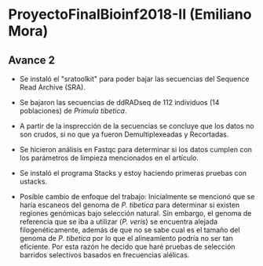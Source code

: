 # ProyectoFinalBioinf2018-II (Emiliano Mora)

## Avance 2


* Se instaló el "sratoolkit" para poder bajar las secuencias del Sequence Read Archive (SRA). 

* Se bajaron las secuencias de ddRADseq de 112 individuos (14 poblaciones) de _Primula tibetica_.

* A partir de la insprección de la secuencias se concluye que los datos no son crudos, si no que ya fueron Demultiplexeadas y Recortadas.

* Se hicieron análisis en Fastqc para determinar si los datos cumplen con los parámetros de limpieza mencionados en el artículo.

* Se instaló el programa Stacks y estoy haciendo primeras pruebas con ustacks. 

* Posible cambio de enfoque del trabajo: Inicialmente se mencionó que se haría escaneos del genoma de _P. tibetica_ para determinar si existen regiones genómicas
bajo selección natural. Sin embargo, el genoma de referencia que se iba a utilizar (_P. veris_) se encuentra alejada filogenéticamente, además de 
que no se sabe cual es el tamaño del genoma de _P. tibetica_ por lo que el alineamiento podría no ser tan eficiente. Por esta razón he decido que haré pruebas de selección barridos selectivos basados en frecuencias alélicas. 


